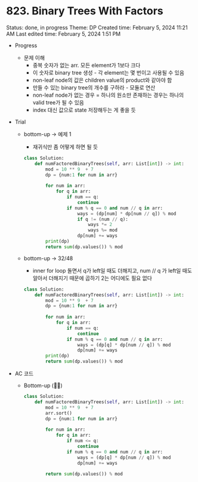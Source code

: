 # 823. Binary Trees With Factors

Status: done, in progress
Theme: DP
Created time: February 5, 2024 11:21 AM
Last edited time: February 5, 2024 1:51 PM

- Progress
    - 문제 이해
        - 중복 숫자가 없는 arr. 모든 element가 1보다 크다
        - 이 숫자로 binary tree 생성 - 각 element는 몇 번이고 사용될 수 있음
        - non-leaf node의 값은 children value의 product와 같아야 함
        - 만들 수 있는 binary tree의 개수를 구하라 - 모듈로 연산
        - non-leaf node가 없는 경우 = 하나의 원소만 존재하는 경우는 하나의 valid tree가 될 수 있음
        - index 대신 값으로 state 저장해두는 게 좋을 듯
- Trial
    - bottom-up → 예제 1
        - 재귀식만 좀 어떻게 하면 될 듯
        
        ```python
        class Solution:
            def numFactoredBinaryTrees(self, arr: List[int]) -> int:
                mod = 10 ** 9  + 7
                dp = {num:1 for num in arr}
                
                for num in arr:
                    for q in arr:
                        if num == q:
                            continue 
                        if num % q == 0 and num // q in arr:
                            ways = (dp[num] * dp[num // q]) % mod 
                            if q != (num // q):
                                ways *= 2 
                                ways %= mod 
                            dp[num] += ways 
                print(dp)
                return sum(dp.values()) % mod
        ```
        
    - bottom-up → 32/48
        - inner for loop 돌면서 q가 left일 때도 더해지고, num // q 가 left일 때도 알아서 더해지기 때문에 곱하기 2는 어디에도 필요 없다
        
        ```python
        class Solution:
            def numFactoredBinaryTrees(self, arr: List[int]) -> int:
                mod = 10 ** 9  + 7
                dp = {num:1 for num in arr}
                
                for num in arr:
                    for q in arr:
                        if num == q:
                            continue 
                        if num % q == 0 and num // q in arr:
                            ways = (dp[q] * dp[num // q]) % mod 
                            dp[num] += ways 
                print(dp)
                return sum(dp.values()) % mod
        ```
        
- AC 코드
    - Bottom-up (🪇🐌)
        
        ```python
        class Solution:
            def numFactoredBinaryTrees(self, arr: List[int]) -> int:
                mod = 10 ** 9  + 7
                arr.sort()
                dp = {num:1 for num in arr}
                
                for num in arr:
                    for q in arr:
                        if num <= q:
                            continue 
                        if num % q == 0 and num // q in arr:
                            ways = (dp[q] * dp[num // q]) % mod 
                            dp[num] += ways 
                        
                return sum(dp.values()) % mod
        ```